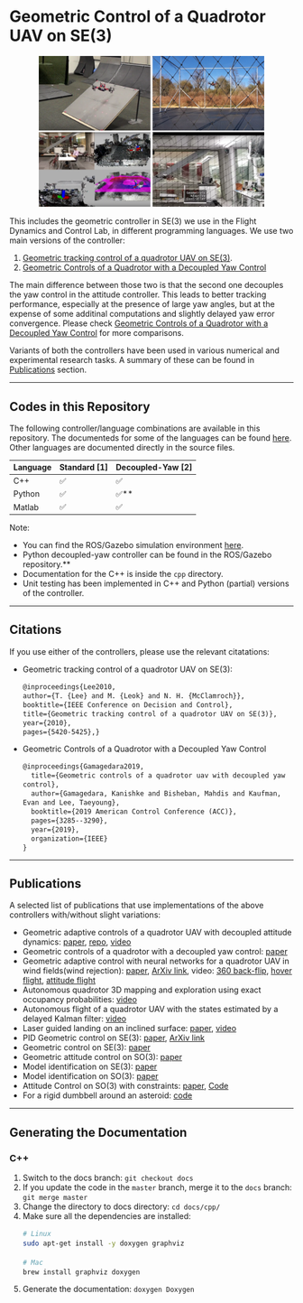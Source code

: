 # Geometric Control of a Quadrotor UAV on SE(3)

<center>
  <img src="./images/combined.png"  width="400"/>
</center>

This includes the geometric controller in SE(3) we use in the Flight Dynamics and Control Lab, in different programming languages.
We use two main versions of the controller:
1. [Geometric tracking control of a quadrotor UAV on SE(3)](https://arxiv.org/pdf/1003.2005.pdf).
2. [Geometric Controls of a Quadrotor with a Decoupled Yaw Control](https://doi.org/10.23919/ACC.2019.8815189)

The main difference between those two is that the second one decouples the yaw control in the attitude controller.
This leads to better tracking performance, especially at the presence of large yaw angles, but at the expense of some additinal computations and slightly delayed yaw error convergence.
Please check [Geometric Controls of a Quadrotor with a Decoupled Yaw Control](https://doi.org/10.23919/ACC.2019.8815189) for more comparisons.

Variants of both the controllers have been used in various numerical and experimental research tasks.
A summary of these can be found in [Publications](#publications) section.

----
## Codes in this Repository

The following controller/language combinations are available in this repository.
The documenteds for some of the languages can be found [here](https://fdcl-gwu.github.io/uav_geometric_control/).
Other languages are documented directly in the source files.

Language | Standard [1] | Decoupled-Yaw [2]
--------|--------|---------
C++ |  :white_check_mark: |  :white_check_mark:
Python |  :white_check_mark: | :white_check_mark:**
Matlab |  :white_check_mark: |  :white_check_mark:

Note:
* You can find the ROS/Gazebo simulation environment [here](https://github.com/fdcl-gwu/uav_simulator.git).
* Python decoupled-yaw controller can be found in the ROS/Gazebo repository.**
* Documentation for the C++ is inside the `cpp` directory.
* Unit testing has been implemented in C++ and Python (partial) versions of the controller.

----
## Citations

If you use either of the controllers, please use the relevant citatations:
* Geometric tracking control of a quadrotor UAV on SE(3):
  ```
  @inproceedings{Lee2010,
  author={T. {Lee} and M. {Leok} and N. H. {McClamroch}},
  booktitle={IEEE Conference on Decision and Control}, 
  title={Geometric tracking control of a quadrotor UAV on SE(3)}, 
  year={2010},
  pages={5420-5425},}
  ```
* Geometric Controls of a Quadrotor with a Decoupled Yaw Control
  ```
  @inproceedings{Gamagedara2019,
    title={Geometric controls of a quadrotor uav with decoupled yaw control},
    author={Gamagedara, Kanishke and Bisheban, Mahdis and Kaufman, Evan and Lee, Taeyoung},
    booktitle={2019 American Control Conference (ACC)},
    pages={3285--3290},
    year={2019},
    organization={IEEE}
  }
  ```
  
----
## Publications

A selected list of publications that use implementations of the above controllers with/without slight variations:
* Geometric adaptive controls of a quadrotor UAV with decoupled attitude dynamics: [paper](https://doi.org/10.1115/1.4052714), [repo](https://github.com/fdcl-gwu/decoupled-yaw-controller-comparison), [video](https://youtu.be/w4UcEp5jb0E)
* Geometric controls of a quadrotor with a decoupled yaw control:  [paper](https://ieeexplore.ieee.org/document/8815189)
* Geometric adaptive control with neural networks for a quadrotor UAV in wind fields(wind rejection): [paper](https://ieeexplore.ieee.org/document/8619390), [ArXiv link](https://arxiv.org/pdf/1803.06363.pdf), video: [360 back-flip](https://www.youtube.com/watch?v=a-DG2PcUu7k), [hover flight](https://www.youtube.com/watch?v=ouSsrDfi8DM), [attitude flight](https://www.youtube.com/watch?v=zUsOif1SfEs)
* Autonomous quadrotor 3D mapping and exploration using exact occupancy probabilities: [video](https://youtu.be/2Q2_-d8kNu0)
* Autonomous flight of a quadrotor UAV with the states estimated by a delayed Kalman filter: [video](https://youtu.be/9e71BL-I07E)
*  Laser guided landing on an inclined surface: [paper](http://dx.doi.org/10.2514/1.G001229), [video](https://youtu.be/Tx_WsYDYz7g)
* PID Geometric control on SE(3): [paper](https://ieeexplore.ieee.org/abstract/document/6669644), [ArXiv link](https://arxiv.org/pdf/1304.6765.pdf)
* Geometric control on SE(3): [paper](https://ieeexplore.ieee.org/abstract/document/5717652)
* Geometric attitude control on SO(3): [paper](https://ieeexplore.ieee.org/abstract/document/6291756)
* Model identification on SE(3): [paper](https://ieeexplore.ieee.org/document/8062614)
* Model identification on SO(3): [paper](https://link.springer.com/content/pdf/10.1007/s12555-016-0714-2.pdf)
* Attitude Control on SO(3) with constraints: [paper](https://shankarkulumani.com/2016/08/2016ACC.html), [Code](https://github.com/fdcl-gwu/2016_ACC_matlab)
* For a rigid dumbbell around an asteroid: [code](https://github.com/fdcl-gwu/asteroid_dumbbell)


----
## Generating the Documentation
### C++
1. Switch to the docs branch: `git checkout docs`
1. If you update the code in the `master` branch, merge it to the `docs` branch: `git merge master`
1. Change the directory to docs directory: `cd docs/cpp/`
1. Make sure all the dependencies are installed:
    ```sh
    # Linux
    sudo apt-get install -y doxygen graphviz

    # Mac
    brew install graphviz doxygen
    ```
1. Generate the documentation: `doxygen Doxygen`